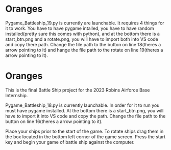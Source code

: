 # Oranges
Pygame_Battleship_19.py is currently are launchable. It requires 4 things for it to work. You have to have pygame intalled, you have to have random installed(pretty sure this comes with python), and at the bottom there is a start_btn.png and a rotate.png, you will have to import both into VS code and copy there path. Change the file path to the button on line 18(theres a arrow pointing to it) and hange the file path to the rotate on line 19(theres a arrow pointing to it).

# Oranges
This is the final Battle Ship project for the 2023 Robins Airforce Base Internship. 




Pygame_Battleship_18.py is currently launchable. In order for it to run you must have pygame installed. 
At the bottom there is a start_btn.png, you will have to import it into VS code and copy the path. Change the file path to the button on line 16(theres a arrow pointing to it).

Place your ships prior to the start of the game. To rotate ships drag them in the box located in the bottom left corner of the game screen.
Press the start key and begin your game of battle ship against the computer. 
